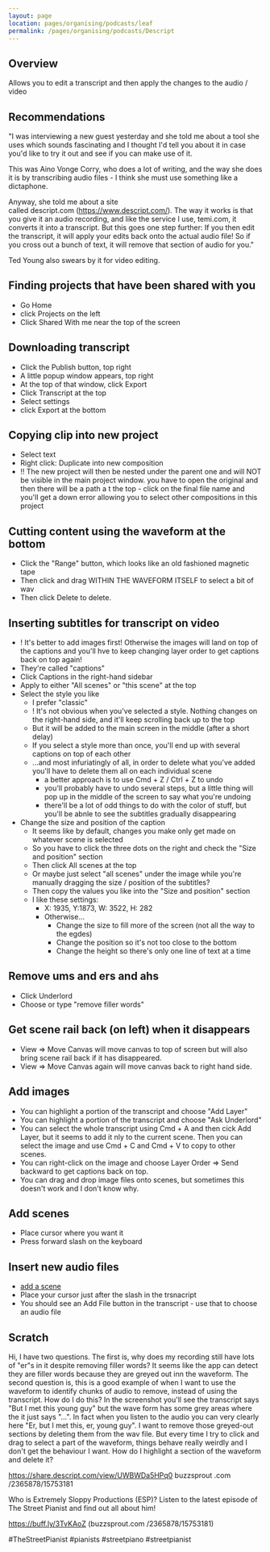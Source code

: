 ```yaml
---
layout: page
location: pages/organising/podcasts/leaf
permalink: /pages/organising/podcasts/Descript
---
```


## Overview

Allows you to edit a transcript and then apply the changes to the audio / video

## Recommendations

"I was interviewing a new guest yesterday and she told me about a tool she uses which sounds fascinating and I thought I'd tell you about it in case you'd like to try it out and see if you can make use of it.

This was Aino Vonge Corry, who does a lot of writing, and the way she does it is by transcribing audio files - I think she must use something like a dictaphone.

Anyway, she told me about a site called descript.com (https://www.descript.com/). The way it works is that you give it an audio recording, and like the service I use, temi.com, it converts it into a transcript. But this goes one step further: If you then edit the transcript, it will apply your edits back onto the actual audio file! So if you cross out a bunch of text, it will remove that section of audio for you."

Ted Young also swears by it for video editing.

## Finding projects that have been shared with you

- Go Home
- click Projects on the left
- Click Shared With me near the top of the screen

## Downloading transcript

- Click the Publish button, top right
- A little popup window appears, top right
- At the top of that window, click Export
- Click Transcript at the top
- Select settings
- click Export at the bottom

## Copying clip into new project

- Select text
- Right click: Duplicate into new composition
- !! The new project will then be nested under the parent one and will NOT be visible in the main project window. you have to open the original and then there will be a path a t the top - click on the final file name and you'll get a down error allowing you to select other compositions in this project

## Cutting content using the waveform at the bottom

- Click the "Range" button, which looks like an old fashioned magnetic tape
- Then click and drag WITHIN THE WAVEFORM ITSELF to select a bit of wav
- Then click Delete to delete. 

## Inserting subtitles for transcript on video

- ! It's better to add images first! Otherwise the images will land on top of the captions and you'll hve to keep changing layer order to get captions back on top again!
- They're called "captions"
- Click Captions in the right-hand sidebar
- Apply to either "All scenes" or "this scene" at the top
- Select the style you like
  - I prefer "classic"
  - ! It's not obvious when you've selected a style. Nothing changes on the right-hand side, and it'll keep scrolling back up to the top
  - But it will be added to the main screen in the middle (after a short delay)
  - If you select a style more than once, you'll end up with several captions on top of each other
  - ...and most infuriatingly of all, in order to delete what you've added you'll have to delete them all on each individual scene
    - a better approach is to use Cmd + Z / Ctrl + Z to undo
    - you'll probably have to undo several steps, but a little thing will pop up in the middle of the screen to say what you're undoing
    - there'll be a lot of odd things to do with the color of stuff, but you'll be abnle to see the subtitles gradually disappearing
- Change the size and position of the caption 
  - It seems like by default, changes you make only get made on whatever scene is selected
  - So you have to click the three dots on the right and check the "Size and position" section 
  - Then click All scenes at the top
  - Or maybe just select "all scenes" under the image while you're manually dragging the size / position of the subtitles?
  - Then copy the values you like into the "Size and position" section 
  - I like these settings:
    - X: 1935, Y:1873, W: 3522, H: 282
    - Otherwise...
      - Change the size to fill more of the screen (not all the way to the egdes)
      - Change the position so it's not too close to the bottom
      - Change the height so there's only one line of text at a time

## Remove ums and ers and ahs 

- Click Underlord
- Choose or type "remove filler words"

## Get scene rail back (on left) when it disappears

- View => Move Canvas will move canvas to top of screen but will also bring scene rail back if it has disappeared.
- View => Move Canvas again will move canvas back to right hand side.

## Add images

- You can highlight a portion of the transcript and choose "Add Layer"
- You can highlight a portion of the transcript and choose "Ask Underlord"
- You can select the whole transcript using Cmd + A and then cick Add Layer, but it seems to add it nly to the current scene. Then you can select the image and use Cmd + C and Cmd + V to copy to other scenes.
- You can right-click on the image and choose Layer Order => Send backward to get captions back on top.
- You can drag and drop image files onto scenes, but sometimes this doesn't work and I don't know why.

## Add scenes

- Place cursor where you want it
- Press forward slash on the keyboard

## Insert new audio files

- [add a scene](#add-scenes)
- Place your cursor just after the slash in the trsnacript
- You should see an Add File button in the transcript - use that to choose an audio file

## Scratch

Hi, I have two questions. The first is, why does my recording still have lots of "er"s in it despite removing filler words? It seems like the app can detect they are filler words because they are greyed out inn the waveform.
The second question is, this is a good example of when I want to use the waveform to identify chunks of audio to remove, instead of using the transcript. How do I do this? In the screenshot you'll see the transcript says "But I met this young guy" but the wave form has some grey areas where the it just says "...". In fact when you listen to the audio you can very clearly here "Er, but I met this, er, young guy". I want to remove those greyed-out sections by deleting them from the wav file. But every time I try to click and drag to select a part of the waveform, things behave really weirdly and I don't get the behaviour I want. How do I highlight a section of the waveform and delete it?

https://share.descript.com/view/UWBWDa5HPq0
buzzsprout .com /2365878/15753181

Who is Extremely Sloppy Productions (ESP)? Listen to the latest episode of The Street Pianist and find out all about him!

https://buff.ly/3TvKAoZ 
(buzzsprout.com /2365878/15753181)

#TheStreetPianist
#pianists #streetpiano #streetpianist 